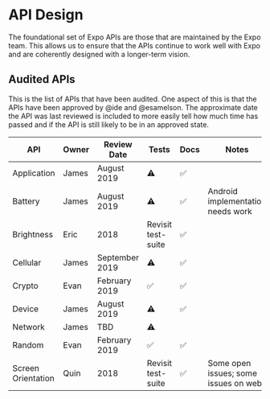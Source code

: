 # API Design

The foundational set of Expo APIs are those that are maintained by the Expo team. This allows us to ensure that the APIs continue to work well with Expo and are coherently designed with a longer-term vision.

## Audited APIs

This is the list of APIs that have been audited. One aspect of this is that the APIs have been approved by @ide and @esamelson. The approximate date the API was last reviewed is included to more easily tell how much time has passed and if the API is still likely to be in an approved state.

| API | Owner | Review Date | Tests | Docs | Notes |
| --- | ----- | ----------- | ----- | ---- | ----- |
| Application | James | August 2019 | ⚠️ | ✅ | |
| Battery | James | August 2019 | ⚠️ | ✅ | Android implementation needs work |
| Brightness | Eric | 2018 | Revisit test-suite | ✅ | |
| Cellular | James | September 2019 | ⚠️ | ✅ | |
| Crypto | Evan | February 2019 | ✅ | ✅ | |
| Device | James | August 2019 | ⚠️ | ✅ | |
| Network | James | TBD | ⚠️ | | |
| Random | Evan | February 2019 | ✅ | ✅ | |
| Screen Orientation | Quin | 2018 | Revisit test-suite | ✅ | Some open issues; some issues on web |
